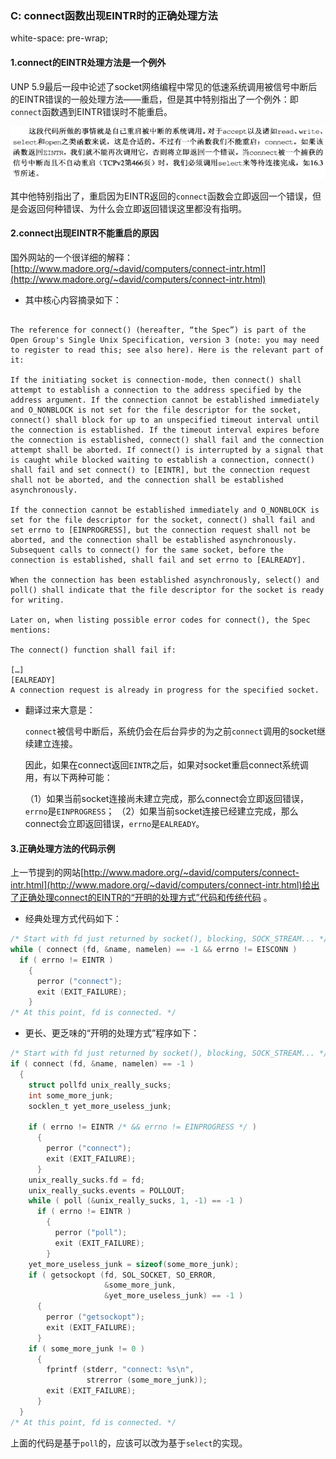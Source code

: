 ### C: connect函数出现EINTR时的正确处理方法

white-space: pre-wrap;

#### 1.connect的EINTR处理方法是一个例外

UNP 5.9最后一段中论述了socket网络编程中常见的低速系统调用被信号中断后的EINTR错误的一般处理方法——重启，但是其中特别指出了一个例外：即`connect`函数遇到EINTR错误时不能重启。

![](/assets/c045_01.PNG)

其中他特别指出了，重启因为EINTR返回的`connect`函数会立即返回一个错误，但是会返回何种错误、为什么会立即返回错误这里都没有指明。

#### 2.connect出现EINTR不能重启的原因

国外网站的一个很详细的解释：[http://www.madore.org/~david/computers/connect-intr.html](http://www.madore.org/~david/computers/connect-intr.html)

* 其中核心内容摘录如下：

```
 
The reference for connect() (hereafter, “the Spec”) is part of the Open Group's Single Unix Specification, version 3 (note: you may need to register to read this; see also here). Here is the relevant part of it:

If the initiating socket is connection-mode, then connect() shall attempt to establish a connection to the address specified by the address argument. If the connection cannot be established immediately and O_NONBLOCK is not set for the file descriptor for the socket, connect() shall block for up to an unspecified timeout interval until the connection is established. If the timeout interval expires before the connection is established, connect() shall fail and the connection attempt shall be aborted. If connect() is interrupted by a signal that is caught while blocked waiting to establish a connection, connect() shall fail and set connect() to [EINTR], but the connection request shall not be aborted, and the connection shall be established asynchronously.

If the connection cannot be established immediately and O_NONBLOCK is set for the file descriptor for the socket, connect() shall fail and set errno to [EINPROGRESS], but the connection request shall not be aborted, and the connection shall be established asynchronously. Subsequent calls to connect() for the same socket, before the connection is established, shall fail and set errno to [EALREADY].

When the connection has been established asynchronously, select() and poll() shall indicate that the file descriptor for the socket is ready for writing.

Later on, when listing possible error codes for connect(), the Spec mentions:

The connect() function shall fail if:

[…]
[EALREADY]
A connection request is already in progress for the specified socket.
```

* 翻译过来大意是：

    `connect`被信号中断后，系统仍会在后台异步的为之前`connect`调用的socket继续建立连接。

    因此，如果在connect返回`EINTR`之后，如果对socket重启connect系统调用，有以下两种可能：

    （1）如果当前socket连接尚未建立完成，那么connect会立即返回错误，`errno`是`EINPROGRESS`；
    （2）如果当前socket连接已经建立完成，那么connect会立即返回错误，`errno`是`EALREADY`。

#### 3.正确处理方法的代码示例

上一节提到的网站[http://www.madore.org/~david/computers/connect-intr.html](http://www.madore.org/~david/computers/connect-intr.html)给出了正确处理connect的EINTR的“开明的处理方式”代码和传统代码 。

* 经典处理方式代码如下：

```c
/* Start with fd just returned by socket(), blocking, SOCK_STREAM... */
while ( connect (fd, &name, namelen) == -1 && errno != EISCONN )
  if ( errno != EINTR )
    {
      perror ("connect");
      exit (EXIT_FAILURE);
    }
/* At this point, fd is connected. */
```

* 更长、更乏味的“开明的处理方式”程序如下：

```c
/* Start with fd just returned by socket(), blocking, SOCK_STREAM... */
if ( connect (fd, &name, namelen) == -1 )
  {
    struct pollfd unix_really_sucks;
    int some_more_junk;
    socklen_t yet_more_useless_junk;

    if ( errno != EINTR /* && errno != EINPROGRESS */ )
      {
        perror ("connect");
        exit (EXIT_FAILURE);
      }
    unix_really_sucks.fd = fd;
    unix_really_sucks.events = POLLOUT;
    while ( poll (&unix_really_sucks, 1, -1) == -1 )
      if ( errno != EINTR )
        {
          perror ("poll");
          exit (EXIT_FAILURE);
        }
    yet_more_useless_junk = sizeof(some_more_junk);
    if ( getsockopt (fd, SOL_SOCKET, SO_ERROR,
                     &some_more_junk,
                     &yet_more_useless_junk) == -1 )
      {
        perror ("getsockopt");
        exit (EXIT_FAILURE);
      }
    if ( some_more_junk != 0 )
      {
        fprintf (stderr, "connect: %s\n",
                 strerror (some_more_junk));
        exit (EXIT_FAILURE);
      }
  }
/* At this point, fd is connected. */
```

上面的代码是基于`poll`的，应该可以改为基于`select`的实现。


